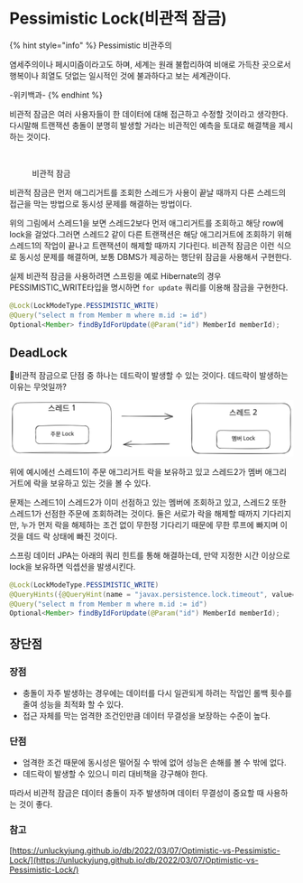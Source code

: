 # Pessimistic Lock(비관적 잠금)

{% hint style="info" %}
Pessimistic 비관주의

염세주의이나 페시미즘이라고도 하며, 세계는 원래 불합리하여 비애로 가득찬 곳으로서 행복이나 희열도 덧없는 일시적인 것에 불과하다고 보는 세계관이다.

\-위키백과-
{% endhint %}



비관적 잠금은 여러 사용자들이 한 데이터에 대해 접근하고 수정할 것이라고 생각한다. 다시말해 트랜잭션 충돌이 분명히 발생할 거라는 비관적인 예측을 토대로 해결책을 제시하는 것이다.&#x20;

<figure><img src="../../../.gitbook/assets/스크린샷 2023-02-13 오후 12.05.12 (2).png" alt=""><figcaption><p>비관적 잠금</p></figcaption></figure>

비관적 잠금은 먼저 애그리거트를 조회한 스레드가 사용이 끝날 때까지 다른 스레드의 접근을 막는 방법으로 동시성 문제를 해결하는 방법이다.&#x20;

위의 그림에서 스레드1을 보면 스레드2보다 먼저 애그리거트를 조회하고 해당 row에 lock을 걸었다.그러면 스레드2 같이 다른 트랜잭션은 해당 애그리거트에 조회하기 위해 스레드1의 작업이 끝나고 트랜잭션이 해제할 때까지 기다린다. 비관적 잠금은 이런 식으로 동시성 문제를 해결하며, 보통 DBMS가 제공하는 행단위 잠금을 사용해서 구현한다.

실제 비관적 잠금을 사용하려면 스프링을 예로 Hibernate의 경우 PESSIMISTIC\_WRITE타입을 명시하면 `for update` 쿼리를 이용해 잠금을 구현한다.

```java
@Lock(LockModeType.PESSIMISTIC_WRITE) 
@Query("select m from Member m where m.id := id") 
Optional<Member> findByIdForUpdate(@Param("id") MemberId memberId);
```



## DeadLock

비관적 잠금으로 단점 중 하나는 데드락이 발생할 수 있는 것이다. 데드락이 발생하는 이유는 무엇일까?

<img src="../../../.gitbook/assets/file.excalidraw.svg" alt="DeadLock" class="gitbook-drawing">

위에 예시에선 스레드1이 주문 애그리거트 락을 보유하고 있고 스레드2가 멤버 애그리거트에 락을 보유하고 있는 것을 볼 수 있다.

문제는 스레드1이 스레드2가 이미 선점하고 있는 멤버에 조회하고 있고, 스레드2 또한 스레드1가 선점한 주문에 조회하려는 것이다. 둘은 서로가 락을 해제할 때까지 기다리지만, 누가 먼저 락을 해제하는 조건 없이 무한정 기다리기 때문에 무한 루프에 빠지며 이것을 데드 락 상태에 빠진 것이다.

스프링 데이터 JPA는 아래의 쿼리 힌트를 통해 해결하는데, 만약 지정한 시간 이상으로 lock을 보유하면 익셉션을 발생시킨다.&#x20;

```java
@Lock(LockModeType.PESSIMISTIC_WRITE) 
@QueryHints({@QueryHint(name = "javax.persistence.lock.timeout", value="2000")})
@Query("select m from Member m where m.id := id") 
Optional<Member> findByIdForUpdate(@Param("id") MemberId memberId);
```



## 장단점

### 장점

* 충돌이 자주 발생하는 경우에는 데이터를 다시 일관되게 하려는 작업인 롤백 횟수를 줄여 성능을 최적화 할 수 있다.
* 접근 자체를 막는 엄격한 조건인만큼 데이터 무결성을 보장하는 수준이 높다.

### 단점&#x20;

* 엄격한 조건 때문에 동시성은 떨어질 수 밖에 없어 성능은 손해를 볼 수 밖에 없다.
* 데드락이 발생할 수 있으니 미리 대비책을 강구해야 한다.



따라서 비관적 잠금은 데이터 충돌이 자주 발생하며 데이터 무결성이 중요할 때 사용하는 것이 좋다.



### 참고

[https://unluckyjung.github.io/db/2022/03/07/Optimistic-vs-Pessimistic-Lock/](https://unluckyjung.github.io/db/2022/03/07/Optimistic-vs-Pessimistic-Lock/)







